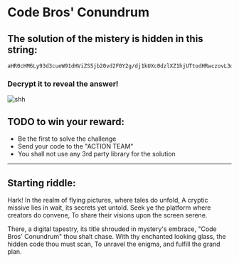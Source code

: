 
# Code Bros' Conundrum

## The solution of the mistery is hidden in this string:

```
aHR0cHM6Ly93d3cueW91dHViZS5jb20vd2F0Y2g/dj1kUXc0dzlXZ1hjUTtodHRwczovL3d3dy55b3V0dWJlLmNvbS93YXRjaD92PWRRdzR3OVdnWGNRO2h0dHBzOi8vd3d3LnlvdXR1YmUuY29tL3dhdGNoP3Y9ZFF3NHc5V2dYY1E7aHR0cHM6Ly93d3cueW91dHViZS5jb20vd2F0Y2g/dj1kUXc0dzlXZ1hjUTtodHRwczovL3d3dy55b3V0dWJlLmNvbS93YXRjaD92PWRRdzR3OVdnWGNRO2h0dHBzOi8vd3d3LnlvdXR1YmUuY29tL3dhdGNoP3Y9ZFF3NHc5V2dYY1E7aHR0cHM6Ly93d3cueW91dHViZS5jb20vd2F0Y2g/dj1kUXc0dzlXZ1hjUTs=
```
### Decrypt it to reveal the answer!

![shh](https://i.ibb.co/TcdhSbn/Ke-pernyo-foto-2024-06-20-7-52-30.png)

## TODO to win your reward:

* Be the first to solve the challenge
* Send your code to the "ACTION TEAM"
* You shall not use any 3rd party library for the solution

-------

## Starting riddle:

Hark! In the realm of flying pictures, where tales do unfold,
A cryptic missive lies in wait, its secrets yet untold.
Seek ye the platform where creators do convene,
To share their visions upon the screen serene.

There, a digital tapestry, its title shrouded in mystery's embrace,
"Code Bros' Conundrum" thou shalt chase.
With thy enchanted looking glass, the hidden code thou must scan,
To unravel the enigma, and fulfill the grand plan.
